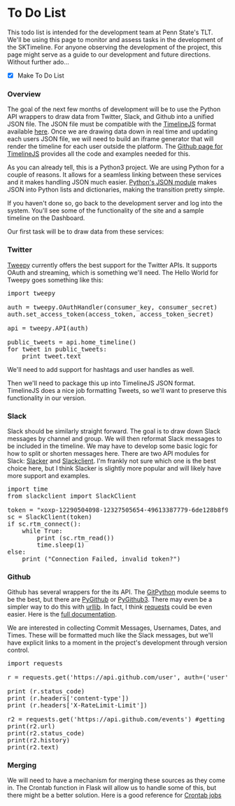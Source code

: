 # To Do List

This todo list is intended for the development team at Penn State's TLT. We'll be using this page to monitor and assess tasks in the development of the SKTimeline. For anyone observing the development of the project, this page might serve as a guide to our development and future directions. Without further ado...

- [X] Make To Do List

### Overview

The goal of the next few months of development will be to use the Python API wrappers to draw data from Twitter, Slack, and Github into a unified JSON file. The JSON file must be compatible with the [TimelineJS](https://timeline.knightlab.com) format available [here](https://timeline.knightlab.com/docs/json-format.html). Once we are drawing data down in real time and updating each users JSON file, we will need to build an iframe generator that will render the timeline for each user outside the platform. The [Github page for TimelineJS](https://github.com/NUKnightLab/TimelineJS) provides all the code and examples needed for this.

As you can already tell, this is a Python3 project. We are using Python for a couple of reasons. It allows for a seamless linking between these services and it makes handling JSON much easier. [Python's JSON module](https://docs.python.org/3.5/library/json.html) makes JSON into Python lists and dictionaries, making the transition pretty simple.

If you haven't done so, go back to the development server and log into the system. You'll see some of the functionality of the site and a sample timeline on the Dashboard.

Our first task will be to draw data from these services:

### Twitter 

[Tweepy](http://tweepy.readthedocs.io/en/v3.5.0/) currently offers the best support for the Twitter APIs. It supports OAuth and streaming, which is something we'll need. The Hello World for Tweepy goes something like this:

<pre>
import tweepy

auth = tweepy.OAuthHandler(consumer_key, consumer_secret)
auth.set_access_token(access_token, access_token_secret)

api = tweepy.API(auth)

public_tweets = api.home_timeline()
for tweet in public_tweets:
    print tweet.text
</pre>

We'll need to add support for hashtags and user handles as well. 

Then we'll need to package this up into TimelineJS JSON format. TimelineJS does a nice job formatting Tweets, so we'll want to preserve this functionality in our version. 

### Slack

Slack should be similarly straight forward. The goal is to draw down Slack messages by channel and group. We will then reformat Slack messages to be included in the timeline. We may have to develop some basic logic for how to split or shorten messages here. There are two API modules for Slack: [Slacker](https://github.com/os/slacker) and [Slackclient](https://github.com/slackhq/python-slackclient). I'm frankly not sure which one is the best choice here, but I think Slacker is slightly more popular and will likely have more support and examples. 

<pre>
import time
from slackclient import SlackClient

token = "xoxp-12290504098-12327505654-49613387779-6de128b8f9 " #feel free to use this test token
sc = SlackClient(token)
if sc.rtm_connect():
    while True:
        print (sc.rtm_read())
        time.sleep(1)
else:
    print ("Connection Failed, invalid token?")
</pre>

### Github

Github has several wrappers for the its API. The [GitPython](https://github.com/gitpython-developers/GitPython) module seems to be the best, but there are [PyGithub](https://github.com/PyGithub/PyGithub) or [PyGithub3](http://pygithub3.readthedocs.io/en/latest/). There may even be a simpler way to do this with [urllib](https://docs.python.org/3/howto/urllib2.html). In fact, I think [requests](https://github.com/kennethreitz/requests) could be even easier. Here is the [full documentation](http://docs.python-requests.org/en/master/).

We are interested in collecting Commit Messages, Usernames, Dates, and Times. These will be formatted much like the Slack messages, but we'll have explicit links to a moment in the project's development through version control.

<pre>
import requests 

r = requests.get('https://api.github.com/user', auth=('user', 'pass')) #requesting user info

print (r.status_code)
print (r.headers['content-type'])
print (r.headers['X-RateLimit-Limit'])

r2 = requests.get('https://api.github.com/events') #getting json events from GitHub. p.s. this is the github firehose of data for testing
print(r2.url)
print(r2.status_code)
print(r2.history)
print(r2.text)
</pre>

### Merging

We will need to have a mechanism for merging these sources as they come in. The Crontab function in Flask will allow us to handle some of this, but there might be a better solution. Here is a good reference for [Crontab jobs](http://www.adminschoice.com/crontab-quick-reference)
